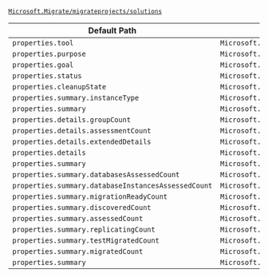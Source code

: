 [`Microsoft.Migrate/migrateprojects/solutions`](https://docs.microsoft.com/en-us/azure/templates/microsoft.migrate/migrateprojects/solutions)

| Default Path | Alias |
|---|---|
| `properties.tool` | `Microsoft.Migrate/migrateprojects/solutions/tool` |
| `properties.purpose` | `Microsoft.Migrate/migrateprojects/solutions/purpose` |
| `properties.goal` | `Microsoft.Migrate/migrateprojects/solutions/goal` |
| `properties.status` | `Microsoft.Migrate/migrateprojects/solutions/status` |
| `properties.cleanupState` | `Microsoft.Migrate/migrateprojects/solutions/cleanupState` |
| `properties.summary.instanceType` | `Microsoft.Migrate/migrateprojects/solutions/summary.instanceType` |
| `properties.summary` | `Microsoft.Migrate/migrateprojects/solutions/summary` |
| `properties.details.groupCount` | `Microsoft.Migrate/migrateprojects/solutions/details.groupCount` |
| `properties.details.assessmentCount` | `Microsoft.Migrate/migrateprojects/solutions/details.assessmentCount` |
| `properties.details.extendedDetails` | `Microsoft.Migrate/migrateprojects/solutions/details.extendedDetails` |
| `properties.details` | `Microsoft.Migrate/migrateprojects/solutions/details` |
| `properties.summary` | `Microsoft.Migrate/migrateProjects/solutions/summary.Databases` |
| `properties.summary.databasesAssessedCount` | `Microsoft.Migrate/migrateProjects/solutions/summary.Databases.databasesAssessedCount` |
| `properties.summary.databaseInstancesAssessedCount` | `Microsoft.Migrate/migrateProjects/solutions/summary.Databases.databaseInstancesAssessedCount` |
| `properties.summary.migrationReadyCount` | `Microsoft.Migrate/migrateProjects/solutions/summary.Databases.migrationReadyCount` |
| `properties.summary.discoveredCount` | `Microsoft.Migrate/migrateProjects/solutions/summary.Servers.discoveredCount` |
| `properties.summary.assessedCount` | `Microsoft.Migrate/migrateProjects/solutions/summary.Servers.assessedCount` |
| `properties.summary.replicatingCount` | `Microsoft.Migrate/migrateProjects/solutions/summary.Servers.replicatingCount` |
| `properties.summary.testMigratedCount` | `Microsoft.Migrate/migrateProjects/solutions/summary.Servers.testMigratedCount` |
| `properties.summary.migratedCount` | `Microsoft.Migrate/migrateProjects/solutions/summary.Servers.migratedCount` |
| `properties.summary` | `Microsoft.Migrate/migrateProjects/solutions/summary.Servers` |

